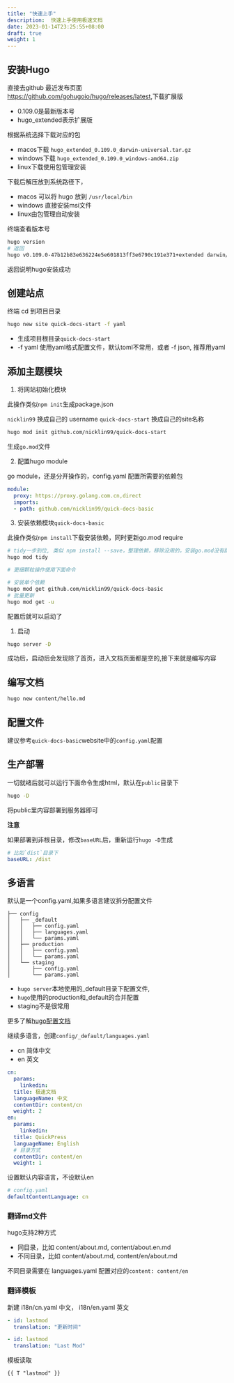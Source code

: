 ```yaml
---
title: "快速上手"
description:  快速上手使用极速文档
date: 2023-01-14T23:25:55+08:00
draft: true
weight: 1
---
```


## 安装Hugo

直接去github 最近发布页面 <https://github.com/gohugoio/hugo/releases/latest>,下载扩展版

- 0.109.0是最新版本号
- hugo_extended表示扩展版

根据系统选择下载对应的包

- macos下载 `hugo_extended_0.109.0_darwin-universal.tar.gz`
- windows下载 `hugo_extended_0.109.0_windows-amd64.zip`
- linux下载使用包管理安装

下载后解压放到系统路径下，

- macos 可以将 hugo 放到 `/usr/local/bin`
- windows 直接安装msi文件
- linux由包管理自动安装

终端查看版本号

```bash
hugo version
# 返回
hugo v0.109.0-47b12b83e636224e5e601813ff3e6790c191e371+extended darwin/amd64 BuildDate=2022-12-23T10:38:11Z VendorInfo=gohugoio
```

返回说明hugo安装成功

## 创建站点

终端 cd 到项目目录

```bash
hugo new site quick-docs-start -f yaml
```

- 生成项目根目录`quick-docs-start`
- -f yaml 使用yaml格式配置文件，默认toml不常用，或者 -f json, 推荐用yaml

## 添加主题模块

1. 将网站初始化模块

此操作类似`npm init`生成package.json

`nicklin99` 换成自己的 username
`quick-docs-start` 换成自己的site名称

```bash
hugo mod init github.com/nicklin99/quick-docs-start
```

生成`go.mod`文件

2. 配置hugo module

go module，还是分开操作的，config.yaml 配置所需要的依赖包

```yaml config.yaml
module:
  proxy: https://proxy.golang.com.cn,direct
  imports:
  - path: github.com/nicklin99/quick-docs-basic
```

3. 安装依赖模块`quick-docs-basic`

此操作类似`npm install`下载安装依赖，同时更新go.mod require

```bash
# tidy一步到位, 类似 npm install --save，整理依赖，移除没用的，安装go.mod没有配置的
hugo mod tidy

# 更细颗粒操作使用下面命令

# 安装单个依赖
hugo mod get github.com/nicklin99/quick-docs-basic
# 批量更新
hugo mod get -u
```

配置后就可以启动了

1. 启动

```bash
hugo server -D
```

成功后，启动后会发现除了首页，进入文档页面都是空的,接下来就是编写内容

## 编写文档

```bash
hugo new content/hello.md
```

## 配置文件

建议参考`quick-docs-basic`website中的`config.yaml`配置

## 生产部署

一切就绪后就可以运行下面命令生成html，默认在`public`目录下

```bash
hugo -D 
```

将public里内容部署到服务器即可

**注意**

如果部署到非根目录，修改`baseURL`后，重新运行`hugo -D`生成

```yaml
# 比如`dist`目录下
baseURL: /dist
```

## 多语言

默认是一个config.yaml,如果多语言建议拆分配置文件

```
├── config
│   ├── _default
│   │   ├── config.yaml
│   │   ├── languages.yaml
│   │   └── params.yaml
│   ├── production
│   │   ├── config.yaml
│   │   └── params.yaml
│   └── staging
│       ├── config.yaml
│       └── params.yaml
```

- `hugo server`本地使用的_default目录下配置文件,
- `hugo`使用的production和_default的合并配置
- staging不是很常用

更多了解[hugo配置文档](https://gohugo.io/getting-started/configuration/)

继续多语言，创建`config/_default/languages.yaml`

- cn 简体中文
- en 英文

```yaml
cn:
  params:
    linkedin: 
  title: 极速文档
  languageName: 中文
  contentDir: content/cn
  weight: 2
en:
  params:
    linkedin: 
  title: QuickPress
  languageName: English
  # 目录方式
  contentDir: content/en
  weight: 1
```

设置默认内容语言，不设默认en

```yaml config.yaml
# config.yaml
defaultContentLanguage: cn
```

### 翻译md文件

hugo支持2种方式

- 同目录，比如 content/about.md, content/about.en.md
- 不同目录，比如 content/about.md, content/en/about.md

不同目录需要在 languages.yaml 配置对应的`content: content/en`

### 翻译模板

新建 i18n/cn.yaml 中文， i18n/en.yaml 英文

```yaml cn.yaml
- id: lastmod
  translation: "更新时间"
```

```yaml en.yaml
- id: lastmod
  translation: "Last Mod"
```

模板读取

```html
{{ T "lastmod" }}
```
